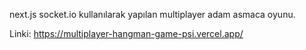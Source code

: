 next.js socket.io kullanılarak yapılan multiplayer adam asmaca oyunu.

Linki: https://multiplayer-hangman-game-psi.vercel.app/
